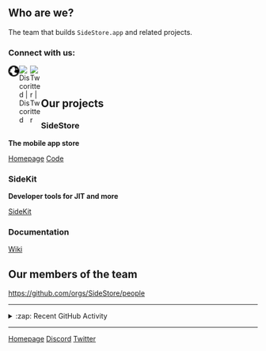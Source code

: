 <!-- 
Docs: How to use GitHub README and actions to auto-generate embedded content.
https://github.com/anuraghazra/github-readme-stats
https://www.youtube.com/watch?v=n6d4KHSKqGk
https://github.com/rahuldkjain/github-profile-readme-generator
 -->

## Who are we?

The team that builds `SideStore.app` and related projects.

### Connect with us:

<!--
[![Website](https://img.shields.io/website?label=sidestore.io&style=for-the-badge&url=https://sidestore.io)](https://sidestore.io)
[![Twitter Follow](https://img.shields.io/twitter/follow/sidestore_io?color=1DA1F2&logo=twitter&style=for-the-badge)](https://twitter.com/intent/follow?original_referer=https%3A%2F%2Fgithub.com%2Fsidestore&screen_name=sidestore)
[![GitHub Followers](https://img.shields.io/github/followers/sidestore?style=for-the-badge)]()
[![GitHub Sponsors](https://img.shields.io/github/sponsors/sidestore?style=for-the-badge
)]() 
-->

[<img align="left" alt="sidestore.io" width="22px" src="https://raw.githubusercontent.com/iconic/open-iconic/master/svg/globe.svg" />][website]
[<img align="left" alt="Discord | Discord" width="22px" src="https://cdn.jsdelivr.net/npm/simple-icons@v3/icons/discord.svg" />][discord]
[<img align="left" alt="Twitter | Twitter" width="22px" src="https://cdn.jsdelivr.net/npm/simple-icons@v3/icons/twitter.svg" />][twitter]

<br />
<br />

## Our projects

### SideStore

__The mobile app store__

[Homepage][website]
[Code][git.sidestore]

### SideKit

__Developer tools for JIT and more__

[SideKit][git.sidekit]

### Documentation

[Wiki][wiki]

## Our members of the team

https://github.com/orgs/SideStore/people

---

<details>
  <summary>:zap: Recent GitHub Activity</summary>

<!--START_SECTION:activity-->
1. 🗣 Commented on [#22](https://github.com/SideStore/StosVPN/issues/22) in [SideStore/StosVPN](https://github.com/SideStore/StosVPN)
2. 🗣 Commented on [#22](https://github.com/SideStore/StosVPN/issues/22) in [SideStore/StosVPN](https://github.com/SideStore/StosVPN)
3. 🗣 Commented on [#926](https://github.com/SideStore/SideStore/issues/926) in [SideStore/SideStore](https://github.com/SideStore/SideStore)
4. 🗣 Commented on [#926](https://github.com/SideStore/SideStore/issues/926) in [SideStore/SideStore](https://github.com/SideStore/SideStore)
5. 🗣 Commented on [#648](https://github.com/SideStore/SideStore/issues/648) in [SideStore/SideStore](https://github.com/SideStore/SideStore)
6. 🗣 Commented on [#22](https://github.com/SideStore/StosVPN/issues/22) in [SideStore/StosVPN](https://github.com/SideStore/StosVPN)
7. ❗️ Opened issue [#22](https://github.com/SideStore/StosVPN/issues/22) in [SideStore/StosVPN](https://github.com/SideStore/StosVPN)
8. ❗️ Closed issue [#21](https://github.com/SideStore/StosVPN/issues/21) in [SideStore/StosVPN](https://github.com/SideStore/StosVPN)
9. 🗣 Commented on [#21](https://github.com/SideStore/StosVPN/issues/21) in [SideStore/StosVPN](https://github.com/SideStore/StosVPN)
10. 🗣 Commented on [#21](https://github.com/SideStore/StosVPN/issues/21) in [SideStore/StosVPN](https://github.com/SideStore/StosVPN)
11. ❗️ Opened issue [#21](https://github.com/SideStore/StosVPN/issues/21) in [SideStore/StosVPN](https://github.com/SideStore/StosVPN)
12. ❗️ Closed issue [#16](https://github.com/SideStore/StosVPN/issues/16) in [SideStore/StosVPN](https://github.com/SideStore/StosVPN)
13. 🗣 Commented on [#20](https://github.com/SideStore/StosVPN/issues/20) in [SideStore/StosVPN](https://github.com/SideStore/StosVPN)
14. 🗣 Commented on [#20](https://github.com/SideStore/StosVPN/issues/20) in [SideStore/StosVPN](https://github.com/SideStore/StosVPN)
15. 🗣 Commented on [#20](https://github.com/SideStore/StosVPN/issues/20) in [SideStore/StosVPN](https://github.com/SideStore/StosVPN)
16. 🗣 Commented on [#20](https://github.com/SideStore/StosVPN/issues/20) in [SideStore/StosVPN](https://github.com/SideStore/StosVPN)
17. ❗️ Opened issue [#20](https://github.com/SideStore/StosVPN/issues/20) in [SideStore/StosVPN](https://github.com/SideStore/StosVPN)
18. 🗣 Commented on [#929](https://github.com/SideStore/SideStore/issues/929) in [SideStore/SideStore](https://github.com/SideStore/SideStore)
19. ❌ Closed PR [#74](https://github.com/SideStore/sidestore.github.io/pull/74) in [SideStore/sidestore.github.io](https://github.com/SideStore/sidestore.github.io)
20. ❌ Closed PR [#148](https://github.com/SideStore/SideStore-Docs/pull/148) in [SideStore/SideStore-Docs](https://github.com/SideStore/SideStore-Docs)
<!--END_SECTION:activity-->

</details>

---

[Homepage][patreon] [Discord][discord] [Twitter][twitter]

<!--
- [Patreon][patreon]
- [OpenCollective][opencollective]
- [YouTube][youtube]
-->

[website]: https://sidestore.io
[wiki]: https://wiki.sidestore.io
[twitter]: https://twitter.com/sidestore_io
[discord]: https://discord.gg/sidestore-949183273383395328
[youtube]: https://youtube.com/TODO
[patreon]: https://www.patreon.com/SideStore
[opencollective]: https://opencollective.com/TODO
[git.sidestore]: https://github.com/SideStore/SideStore/
[git.sidekit]: https://github.com/SideStore/SideKit

